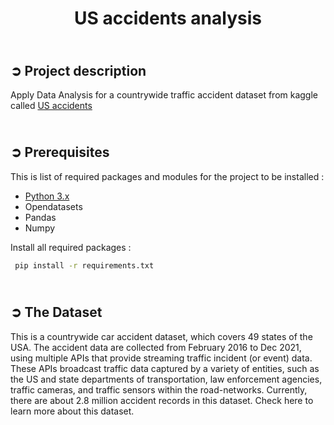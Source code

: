 <!-- PROJECT TITLE -->
<h1 align="center">US accidents analysis</h1>

<!-- PROJECT DESCRIPTION -->
## <br>**➲ Project description**
Apply Data Analysis for a countrywide traffic accident dataset from kaggle called [US accidents](https://www.kaggle.com/datasets/sobhanmoosavi/us-accidents) 

<!-- PREREQUISTIES -->
## <br>**➲ Prerequisites**
This is list of required packages and modules for the project to be installed :
* <a href="https://www.python.org/downloads/" target="_blank">Python 3.x</a>
* Opendatasets
* Pandas 
* Numpy

Install all required packages :
 ```sh
  pip install -r requirements.txt
  ```

<!-- THE DATASET -->
## <br>**➲ The Dataset**
This is a countrywide car accident dataset, which covers 49 states of the USA. The accident data are collected from February 2016 to Dec 2021, using multiple APIs that provide streaming traffic incident (or event) data. These APIs broadcast traffic data captured by a variety of entities, such as the US and state departments of transportation, law enforcement agencies, traffic cameras, and traffic sensors within the road-networks. Currently, there are about 2.8 million accident records in this dataset. Check here to learn more about this dataset.<br>


